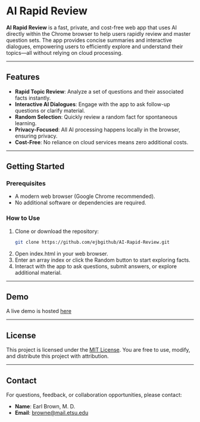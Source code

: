 # AI Rapid Review

**AI Rapid Review** is a fast, private, and cost-free web app that uses AI directly within the Chrome browser to help users rapidly review and master question sets. The app provides concise summaries and interactive dialogues, empowering users to efficiently explore and understand their topics—all without relying on cloud processing.

---

## Features

- **Rapid Topic Review**: Analyze a set of questions and their associated facts instantly.
- **Interactive AI Dialogues**: Engage with the app to ask follow-up questions or clarify material.
- **Random Selection**: Quickly review a random fact for spontaneous learning.
- **Privacy-Focused**: All AI processing happens locally in the browser, ensuring privacy.
- **Cost-Free**: No reliance on cloud services means zero additional costs.

---

## Getting Started

### Prerequisites
- A modern web browser (Google Chrome recommended).
- No additional software or dependencies are required.

### How to Use
1. Clone or download the repository:
   ```bash
   git clone https://github.com/ejbgithub/AI-Rapid-Review.git

2. Open index.html in your web browser.
3. Enter an array index or click the Random button to start exploring facts.
4. Interact with the app to ask questions, submit answers, or explore additional material.

---

## Demo

A live demo is hosted [here](https://ejbgithub.github.io/AI-Rapid-Review/)

---

## License

This project is licensed under the [MIT License](LICENSE). You are free to use, modify, and distribute this project with attribution.

---

## Contact

For questions, feedback, or collaboration opportunities, please contact:

- **Name**: Earl Brown, M. D.
- **Email**: browne@mail.etsu.edu
